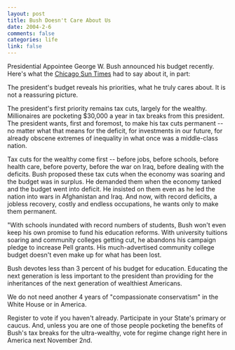 ```yaml
--- 
layout: post
title: Bush Doesn't Care About Us
date: 2004-2-6
comments: false
categories: life
link: false
---
```

Presidential Appointee George W. Bush announced his budget recently. Here's what the <a href="http://www.suntimes.com/output/jesse/cst-edt-jesse03.html" title="Chicago Sun Times">Chicago Sun Times</a> had to say about it, in part:
<p class="quote"> The president's budget reveals his priorities, what he truly cares about. It is not a reassuring picture.</p>
The president's first priority remains tax cuts, largely for the wealthy. Millionaires are pocketing $30,000 a year in tax breaks from this president. The president wants, first and foremost, to make his tax cuts permanent -- no matter what that means for the deficit, for investments in our future, for already obscene extremes of inequality in what once was a middle-class nation.

Tax cuts for the wealthy come first -- before jobs, before schools, before health care, before poverty, before the war on Iraq, before dealing with the deficits. Bush proposed these tax cuts when the economy was soaring and the budget was in surplus. He demanded them when the economy tanked and the budget went into deficit. He insisted on them even as he led the nation into wars in Afghanistan and Iraq. And now, with record deficits, a jobless recovery, costly and endless occupations, he wants only to make them permanent.

"With schools inundated with record numbers of students, Bush won't even keep his own promise to fund his education reforms. With university tuitions soaring and community colleges getting cut, he abandons his campaign pledge to increase Pell grants. His much-advertised community college budget doesn't even make up for what has been lost.

Bush devotes less than 3 percent of his budget for education. Educating the next generation is less important to the president than providing for the inheritances of the next generation of wealthiest Americans.

We do not need another 4 years of "compassionate conservatism" in the White House or in America.

Register to vote if you haven't already. Participate in your State's primary or caucus. And, unless you are one of those people pocketing the benefits of Bush's tax breaks for the ultra-wealthy, vote for regime change right here in America next November 2nd.
